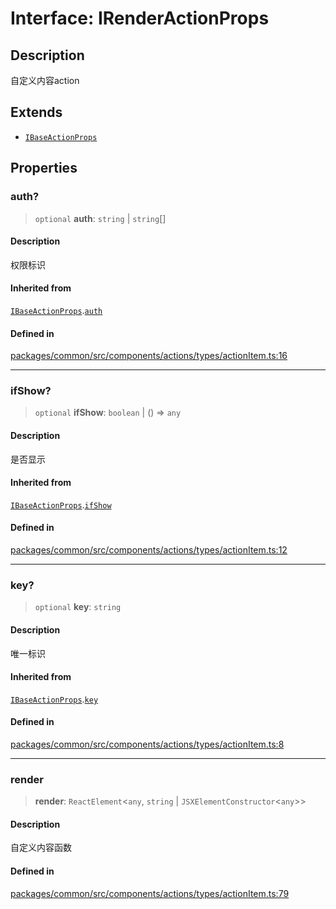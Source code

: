 # Interface: IRenderActionProps

## Description

自定义内容action

## Extends

- [`IBaseActionProps`](IBaseActionProps.md)

## Properties

### auth?

> `optional` **auth**: `string` \| `string`[]

#### Description

权限标识

#### Inherited from

[`IBaseActionProps`](IBaseActionProps.md).[`auth`](IBaseActionProps.md#auth)

#### Defined in

[packages/common/src/components/actions/types/actionItem.ts:16](https://github.com/XiaoPiHong/xph-crud/blob/1453d1f4b2490c13545a9d7404efaaabc2a2fd0f/packages/common/src/components/actions/types/actionItem.ts#L16)

***

### ifShow?

> `optional` **ifShow**: `boolean` \| () => `any`

#### Description

是否显示

#### Inherited from

[`IBaseActionProps`](IBaseActionProps.md).[`ifShow`](IBaseActionProps.md#ifshow)

#### Defined in

[packages/common/src/components/actions/types/actionItem.ts:12](https://github.com/XiaoPiHong/xph-crud/blob/1453d1f4b2490c13545a9d7404efaaabc2a2fd0f/packages/common/src/components/actions/types/actionItem.ts#L12)

***

### key?

> `optional` **key**: `string`

#### Description

唯一标识

#### Inherited from

[`IBaseActionProps`](IBaseActionProps.md).[`key`](IBaseActionProps.md#key)

#### Defined in

[packages/common/src/components/actions/types/actionItem.ts:8](https://github.com/XiaoPiHong/xph-crud/blob/1453d1f4b2490c13545a9d7404efaaabc2a2fd0f/packages/common/src/components/actions/types/actionItem.ts#L8)

***

### render

> **render**: `ReactElement`\<`any`, `string` \| `JSXElementConstructor`\<`any`\>\>

#### Description

自定义内容函数

#### Defined in

[packages/common/src/components/actions/types/actionItem.ts:79](https://github.com/XiaoPiHong/xph-crud/blob/1453d1f4b2490c13545a9d7404efaaabc2a2fd0f/packages/common/src/components/actions/types/actionItem.ts#L79)

